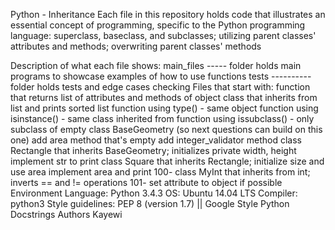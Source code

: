 Python - Inheritance
Each file in this repository holds code that illustrates an essential concept of programming, specific to the Python programming language: superclass, baseclass, and subclasses; utilizing parent classes' attributes and methods; overwriting parent classes' methods

Description of what each file shows:
main_files ----- folder holds main programs to showcase examples of how to use functions
tests ---------- folder holds tests and edge cases checking
Files that start with:
function that returns list of attributes and methods of object
class that inherits from list and prints sorted list
function using type() - same object
function using isinstance() - same class inherited from
function using issubclass() - only subclass of
empty class BaseGeometry (so next questions can build on this one)
add area method that's empty
add integer_validator method
class Rectangle that inherits BaseGeometry; initializes private width, height
implement str to print
class Square that inherits Rectangle; initialize size and use area
implement area and print
100- class MyInt that inherits from int; inverts == and != operations
101- set attribute to object if possible
Environment
Language: Python 3.4.3
OS: Ubuntu 14.04 LTS
Compiler: python3
Style guidelines: PEP 8 (version 1.7) || Google Style Python Docstrings
Authors
Kayewi
